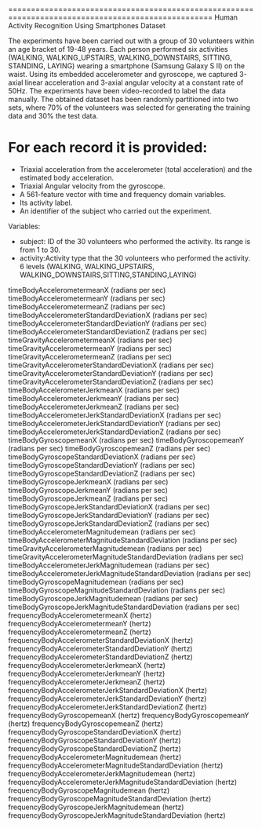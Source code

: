 ===================================================================================================
Human Activity Recognition Using Smartphones Dataset

The experiments have been carried out with a group of 30 volunteers within an age bracket of 19-48 years. Each person performed six activities (WALKING, WALKING_UPSTAIRS, WALKING_DOWNSTAIRS, SITTING, STANDING, LAYING) wearing a smartphone (Samsung Galaxy S II) on the waist. Using its embedded accelerometer and gyroscope, we captured 3-axial linear acceleration and 3-axial angular velocity at a constant rate of 50Hz. The experiments have been video-recorded to label the data manually. The obtained dataset has been randomly partitioned into two sets, where 70% of the volunteers was selected for generating the training data and 30% the test data. 

For each record it is provided:
======================================

- Triaxial acceleration from the accelerometer (total acceleration) and the estimated body acceleration.
- Triaxial Angular velocity from the gyroscope. 
- A 561-feature vector with time and frequency domain variables. 
- Its activity label. 
- An identifier of the subject who carried out the experiment.

Variables:
- subject: ID of the 30 volunteers who performed the activity. Its range is from 1 to 30.
- activity:Activity type that the 30 volunteers who performed the activity. 6 levels (WALKING, WALKING_UPSTAIRS, WALKING_DOWNSTAIRS,SITTING,STANDING,LAYING)

timeBodyAccelerometermeanX (radians per sec)
timeBodyAccelerometermeanY (radians per sec)
timeBodyAccelerometermeanZ (radians per sec)
timeBodyAccelerometerStandardDeviationX (radians per sec)
timeBodyAccelerometerStandardDeviationY (radians per sec)
timeBodyAccelerometerStandardDeviationZ (radians per sec)
timeGravityAccelerometermeanX (radians per sec)
timeGravityAccelerometermeanY (radians per sec)
timeGravityAccelerometermeanZ (radians per sec)
timeGravityAccelerometerStandardDeviationX (radians per sec)
timeGravityAccelerometerStandardDeviationY (radians per sec)
timeGravityAccelerometerStandardDeviationZ (radians per sec)
timeBodyAccelerometerJerkmeanX (radians per sec)
timeBodyAccelerometerJerkmeanY (radians per sec)
timeBodyAccelerometerJerkmeanZ (radians per sec)
timeBodyAccelerometerJerkStandardDeviationX (radians per sec)
timeBodyAccelerometerJerkStandardDeviationY (radians per sec)
timeBodyAccelerometerJerkStandardDeviationZ (radians per sec)
timeBodyGyroscopemeanX (radians per sec)
timeBodyGyroscopemeanY (radians per sec)
timeBodyGyroscopemeanZ (radians per sec)
timeBodyGyroscopeStandardDeviationX (radians per sec)
timeBodyGyroscopeStandardDeviationY (radians per sec)
timeBodyGyroscopeStandardDeviationZ (radians per sec)
timeBodyGyroscopeJerkmeanX (radians per sec)
timeBodyGyroscopeJerkmeanY (radians per sec)
timeBodyGyroscopeJerkmeanZ (radians per sec)
timeBodyGyroscopeJerkStandardDeviationX (radians per sec)
timeBodyGyroscopeJerkStandardDeviationY (radians per sec)
timeBodyGyroscopeJerkStandardDeviationZ (radians per sec)
timeBodyAccelerometerMagnitudemean (radians per sec)
timeBodyAccelerometerMagnitudeStandardDeviation (radians per sec)
timeGravityAccelerometerMagnitudemean (radians per sec)
timeGravityAccelerometerMagnitudeStandardDeviation (radians per sec)
timeBodyAccelerometerJerkMagnitudemean (radians per sec)
timeBodyAccelerometerJerkMagnitudeStandardDeviation (radians per sec)
timeBodyGyroscopeMagnitudemean (radians per sec)
timeBodyGyroscopeMagnitudeStandardDeviation (radians per sec)
timeBodyGyroscopeJerkMagnitudemean (radians per sec)
timeBodyGyroscopeJerkMagnitudeStandardDeviation (radians per sec)
frequencyBodyAccelerometermeanX (hertz)
frequencyBodyAccelerometermeanY (hertz)
frequencyBodyAccelerometermeanZ (hertz)
frequencyBodyAccelerometerStandardDeviationX (hertz)
frequencyBodyAccelerometerStandardDeviationY (hertz)
frequencyBodyAccelerometerStandardDeviationZ (hertz)
frequencyBodyAccelerometerJerkmeanX (hertz)
frequencyBodyAccelerometerJerkmeanY (hertz)
frequencyBodyAccelerometerJerkmeanZ (hertz)
frequencyBodyAccelerometerJerkStandardDeviationX (hertz)
frequencyBodyAccelerometerJerkStandardDeviationY (hertz)
frequencyBodyAccelerometerJerkStandardDeviationZ (hertz)
frequencyBodyGyroscopemeanX (hertz)
frequencyBodyGyroscopemeanY (hertz)
frequencyBodyGyroscopemeanZ (hertz)
frequencyBodyGyroscopeStandardDeviationX (hertz)
frequencyBodyGyroscopeStandardDeviationY (hertz)
frequencyBodyGyroscopeStandardDeviationZ (hertz)
frequencyBodyAccelerometerMagnitudemean (hertz)
frequencyBodyAccelerometerMagnitudeStandardDeviation (hertz)
frequencyBodyAccelerometerJerkMagnitudemean (hertz)
frequencyBodyAccelerometerJerkMagnitudeStandardDeviation (hertz)
frequencyBodyGyroscopeMagnitudemean (hertz)
frequencyBodyGyroscopeMagnitudeStandardDeviation (hertz)
frequencyBodyGyroscopeJerkMagnitudemean (hertz)
frequencyBodyGyroscopeJerkMagnitudeStandardDeviation (hertz)

